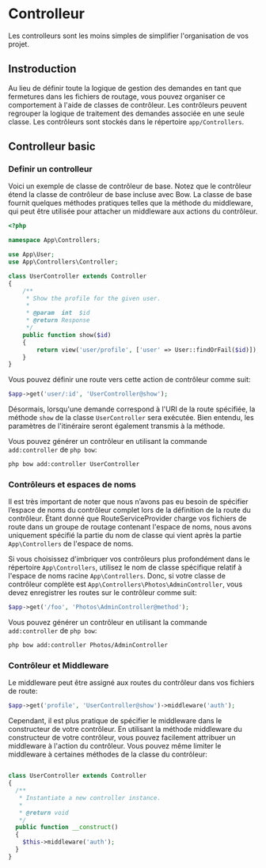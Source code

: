 # Controlleur

Les controlleurs sont les moins simples de simplifier l'organisation de vos projet.

## Instroduction

Au lieu de définir toute la logique de gestion des demandes en tant que fermetures dans les fichiers de routage, vous pouvez organiser ce comportement à l'aide de classes de contrôleur. Les contrôleurs peuvent regrouper la logique de traitement des demandes associée en une seule classe. Les contrôleurs sont stockés dans le répertoire `app/Controllers`.

## Controlleur basic

### Definir un controlleur

Voici un exemple de classe de contrôleur de base. Notez que le contrôleur étend la classe de contrôleur de base incluse avec Bow. La classe de base fournit quelques méthodes pratiques telles que la méthode du middleware, qui peut être utilisée pour attacher un middleware aux actions du contrôleur.

```php
<?php

namespace App\Controllers;

use App\User;
use App\Controllers\Controller;

class UserController extends Controller
{
	/**
	 * Show the profile for the given user.
	 *
	 * @param  int  $id
	 * @return Response
	 */
	public function show($id)
	{
	    return view('user/profile', ['user' => User::findOrFail($id)]);
	}
}
```

Vous pouvez définir une route vers cette action de contrôleur comme suit:

```php
$app->get('user/:id', 'UserController@show');
```

Désormais, lorsqu'une demande correspond à l'URI de la route spécifiée, la méthode `show` de la classe `UserController` sera exécutée. Bien entendu, les paramètres de l'itinéraire seront également transmis à la méthode.

Vous pouvez générer un contrôleur en utilisant la commande `add:controller` de `php bow`:

```bash
php bow add:controller UserController
```

### Contrôleurs et espaces de noms

Il est très important de noter que nous n’avons pas eu besoin de spécifier l’espace de noms du contrôleur complet lors de la définition de la route du contrôleur. Étant donné que RouteServiceProvider charge vos fichiers de route dans un groupe de routage contenant l'espace de noms, nous avons uniquement spécifié la partie du nom de classe qui vient après la partie `App\Controllers` de l'espace de noms.

Si vous choisissez d'imbriquer vos contrôleurs plus profondément dans le répertoire `App\Controllers`, utilisez le nom de classe spécifique relatif à l'espace de noms racine `App\Controllers`. Donc, si votre classe de contrôleur complète est `App\Controllers\Photos\AdminController`, vous devez enregistrer les routes sur le contrôleur comme suit:

```php
$app->get('/foo', 'Photos\AdminController@method');
```

Vous pouvez générer un contrôleur en utilisant la commande `add:controller` de `php bow`:

```bash
php bow add:controller Photos/AdminController
```

### Contrôleur et Middleware

Le middleware peut être assigné aux routes du contrôleur dans vos fichiers de route:

```php
$app->get('profile', 'UserController@show')->middleware('auth');
```

Cependant, il est plus pratique de spécifier le middleware dans le constructeur de votre contrôleur. En utilisant la méthode middleware du constructeur de votre contrôleur, vous pouvez facilement attribuer un middleware à l'action du contrôleur. Vous pouvez même limiter le middleware à certaines méthodes de la classe du contrôleur:

```php

class UserController extends Controller
{
  /**
   * Instantiate a new controller instance.
   *
   * @return void
   */
  public function __construct()
  {
    $this->middleware('auth');
  }
}
```